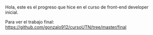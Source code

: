 Hola, este es el progreso que hice en el curso de front-end developer inicial.

Para ver el trabajo final: https://github.com/gonzalo912/cursoUTN/tree/master/final